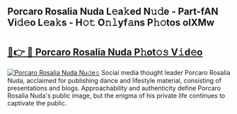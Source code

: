 ## Porcaro Rosalia Nuda L𝚎a𝚔ed N𝚞𝚍e - Part-fAN Vi𝚍𝚎o L𝚎a𝚔s - H𝚘𝚝 O𝚗𝚕yf𝚊ns P𝚑𝚘tos olXMw

# <h2><a href="http://kf9c39.oniu.top/?m=Porcaro+Rosalia+Nuda">🔗👉 🔴 Porcaro Rosalia Nuda P𝚑ot𝚘𝚜 V𝚒d𝚎o</a></h2>

[![Porcaro Rosalia Nuda Nu𝚍e𝚜](https://i.imgur.com/0qMVB7G.gif)](http://kf9c39.oniu.top/?m=Porcaro+Rosalia+Nuda)
Social media thought leader Porcaro Rosalia Nuda, acclaimed for publishing dance and lifestyle material, consisting of presentations and blogs. Approachability and authenticity define Porcaro Rosalia Nuda's public image, but the enigma of his private life continues to captivate the public.  
